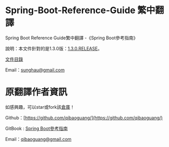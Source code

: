 # Spring-Boot-Reference-Guide 繁中翻譯
Spring Boot Reference Guide繁中翻譯 -《Spring Boot參考指南》

說明：本文件針對的是1.3.0版：[1.3.0.RELEASE](http://docs.spring.io/spring-boot/docs/1.3.0.RELEASE/reference/htmlsingle/)。

[文件目錄](SUMMARY.md)

Email：sunghau@gmail.com


# 原翻譯作者資訊

如感興趣，可以star或fork該[倉庫](https://github.com/qibaoguang/Spring-Boot-Reference-Guide)！

Github：[https://github.com/qibaoguang/](https://github.com/qibaoguang/)

GitBook : [Spring Boot參考指南](https://www.gitbook.com/book/qbgbook/spring-boot-reference-guide-zh/details)

Email：qibaoguang@gmail.com
